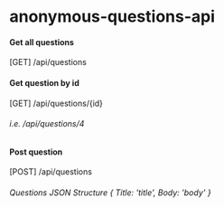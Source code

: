# anonymous-questions-api

#### Get all questions
  [GET] /api/questions

#### Get question by id 
  [GET] /api/questions/{id}
  ###### i.e. /api/questions/4

#### Post question
  [POST] /api/questions
  ###### Questions JSON Structure { Title: 'title', Body: 'body' }
